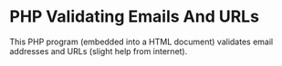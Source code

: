 # PHP Validating Emails And URLs
This PHP program (embedded into a HTML document) validates email addresses and URLs (slight help from internet).
